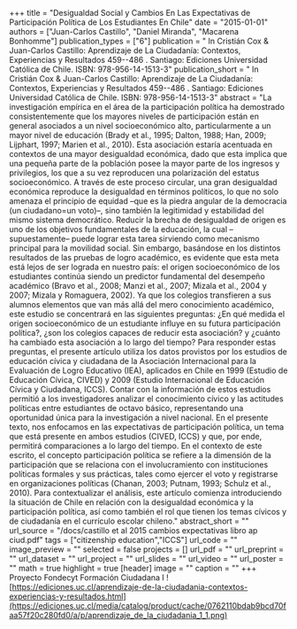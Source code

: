 +++
title = "Desigualdad Social y Cambios En Las Expectativas de Participación Política de Los Estudiantes En Chile"
date = "2015-01-01"
authors = ["Juan-Carlos Castillo", "Daniel Miranda", "Macarena Bonhomme"]
publication_types = ["6"]
publication = " In Cristián Cox & Juan-Carlos Castillo: Aprendizaje de La Ciudadanía: Contextos, Experiencias y Resultados 459--486 . Santiago: Ediciones Universidad Católica de Chile. ISBN: 978-956-14-1513-3"
publication_short = " In Cristián Cox & Juan-Carlos Castillo: Aprendizaje de La Ciudadanía: Contextos, Experiencias y Resultados 459--486 . Santiago: Ediciones Universidad Católica de Chile. ISBN: 978-956-14-1513-3"
abstract = "La investigación empírica en el área de la participación política  ha demostrado consistentemente que los mayores niveles de  participación están en general asociados a un nivel socioeconómico  alto, particularmente a un mayor nivel de educación (Brady et al.,  1995; Dalton, 1988; Han, 2009; Lijphart, 1997; Marien et al., 2010). Esta  asociación estaría acentuada en contextos de una mayor desigualdad  económica, dado que esta implica que una pequeña parte de la  población posee la mayor parte de los ingresos y privilegios, los que  a su vez reproducen una polarización del estatus socioeconómico.  A través de este proceso circular, una gran desigualdad económica  reproduce la desigualdad en términos políticos, lo que no solo amenaza  el principio de equidad –que es la piedra angular de la democracia (un  ciudadano=un voto)–, sino también la legitimidad y estabilidad del  mismo sistema democrático. Reducir la brecha de desigualdad de origen es uno de los objetivos  fundamentales de la educación, la cual –supuestamente– puede lograr  esta tarea sirviendo como mecanismo principal para la movilidad  social. Sin embargo, basándose en los distintos resultados de las pruebas  de logro académico, es evidente que esta meta está lejos de ser lograda  en nuestro país: el origen socioeconómico de los estudiantes continúa  siendo un predictor fundamental del desempeño académico (Bravo et al.,  2008; Manzi et al., 2007; Mizala et al., 2004 y 2007; Mizala y Romaguera,  2002). Ya que los colegios transfieren a sus alumnos elementos que van  más allá del mero conocimiento académico, este estudio se concentrará  en las siguientes preguntas: ¿En qué medida el origen socioeconómico  de un estudiante influye en su futura participación política?, ¿son los  colegios capaces de reducir esta asociación? y ¿cuánto ha cambiado esta  asociación a lo largo del tiempo? Para responder estas preguntas, el presente artículo utiliza los  datos provistos por los estudios de educación cívica y ciudadana de  la Asociación Internacional para la Evaluación de Logro Educativo  (IEA), aplicados en Chile en 1999 (Estudio de Educación Cívica,  CIVED) y 2009 (Estudio Internacional de Educación Cívica y  Ciudadana, ICCS). Contar con la información de estos estudios  permitió a los investigadores analizar el conocimiento cívico y las  actitudes políticas entre estudiantes de octavo básico, representando  una oportunidad única para la investigación a nivel nacional.  En el presente texto, nos enfocamos en las expectativas de  participación política, un tema que está presente en ambos estudios  (CIVED, ICCS) y que, por ende, permitirá comparaciones a lo largo  del tiempo. En el contexto de este escrito, el concepto participación  política se refiere a la dimensión de la participación que se relaciona  con el involucramiento con instituciones políticas formales y sus  prácticas, tales como ejercer el voto y registrarse en organizaciones  políticas (Chanan, 2003; Putnam, 1993; Schulz et al., 2010). Para  contextualizar el análisis, este artículo comienza introduciendo la  situación de Chile en relación con la desigualdad económica y la  participación política, así como también el rol que tienen los temas  cívicos y de ciudadanía en el currículo escolar chileno."
abstract_short = ""
url_source = "/docs/castillo et al 2015 cambios expectativas libro ap ciud.pdf"
tags = ["citizenship education","ICCS"]
url_code = ""
image_preview = ""
selected = false
projects = []
url_pdf = ""
url_preprint = ""
url_dataset = ""
url_project = ""
url_slides = ""
url_video = ""
url_poster = ""
math = true
highlight = true
[header]
image = ""
caption = ""
+++
Proyecto Fondecyt Formación Ciudadana I ![https://ediciones.uc.cl/aprendizaje-de-la-ciudadania-contextos-experiencias-y-resultados.html](https://ediciones.uc.cl/media/catalog/product/cache/0762110bdab9bcd70faa57f20c280fd0/a/p/aprendizaje_de_la_ciudadania_1_1.png)
